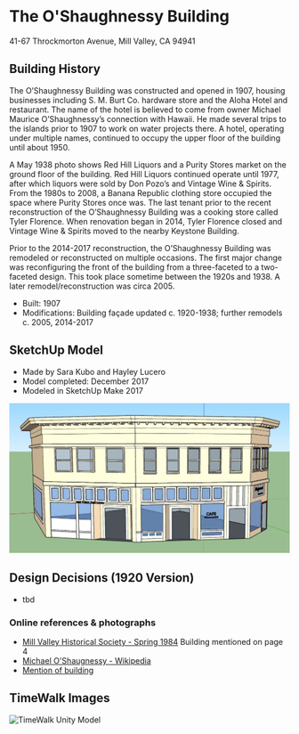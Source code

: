 # The O'Shaughnessy Building
41-67 Throckmorton Avenue, Mill Valley, CA 94941

## Building History

The O’Shaughnessy Building was constructed and opened in 1907, housing businesses including S. M. Burt Co. hardware store and the Aloha Hotel and restaurant.  The name of the hotel is believed to come from owner Michael Maurice O’Shaughnessy’s connection with Hawaii.  He made several trips to the islands prior to 1907 to work on water projects there. A hotel, operating under multiple names, continued to occupy the upper floor of the building until about 1950. 

A May 1938 photo shows Red Hill Liquors and a Purity Stores market on the ground floor of the building. Red Hill Liquors continued operate until 1977, after which liquors were sold by Don Pozo’s and Vintage Wine & Spirits.  From the 1980s to 2008, a Banana Republic clothing store occupied the space where Purity Stores once was.  The last tenant prior to the recent reconstruction of the O’Shaughnessy Building was a cooking store called Tyler Florence. When renovation began in 2014, Tyler Florence closed and Vintage Wine & Spirits moved to the nearby Keystone Building.

Prior to the 2014-2017 reconstruction, the O’Shaughnessy Building was remodeled or reconstructed on multiple occasions.  The first major change was reconfiguring the front of the building from a three-faceted to a two-faceted design.  This took place sometime between the 1920s and 1938.  A later remodel/reconstruction was circa 2005.

-	Built: 1907
-	Modifications: Building façade updated c. 1920-1938; further remodels c. 2005, 2014-2017



## SketchUp Model

- Made by Sara Kubo and Hayley Lucero
- Model completed: December 2017
- Modeled in SketchUp Make 2017

![SketchUp Make 2017 model screenshot](https://github.com/TimeWalkOrg/building-mill-valley-ca-oshaughnessy/blob/master/oshaugnhessy-1920.jpg)

## Design Decisions (1920 Version)
- tbd


### Online references & photographs
- [Mill Valley Historical Society - Spring 1984](http://www.millvalleylibrary.net/historyroom/collections/archive/files/mvhs1984spring-reduce_910d348bce.pdf) Building mentioned on page 4
- [Michael O'Shaugnessy - Wikipedia](https://en.wikipedia.org/wiki/Michael_O%27Shaughnessy)
- [Mention of building](https://www.enjoymillvalley.com/-blog/renovation-of-tyler-florence-shop-building-reveals-billboard-sized-sign-of-former-purity-grocery-store)


## TimeWalk Images
![TimeWalk Unity Model](tbd)

